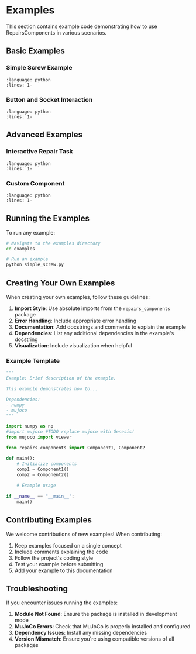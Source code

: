 # Examples

This section contains example code demonstrating how to use RepairsComponents in various scenarios.

## Basic Examples

### Simple Screw Example

```{include} ../../examples/simple_screw.py
:language: python
:lines: 1-
```

### Button and Socket Interaction

```{include} ../../examples/button_socket.py
:language: python
:lines: 1-
```

## Advanced Examples

### Interactive Repair Task

```{include} ../../examples/interactive_repair.py
:language: python
:lines: 1-
```

### Custom Component

```{include} ../../examples/custom_component.py
:language: python
:lines: 1-
```

## Running the Examples

To run any example:

```bash
# Navigate to the examples directory
cd examples

# Run an example
python simple_screw.py
```

## Creating Your Own Examples

When creating your own examples, follow these guidelines:

1. **Import Style**: Use absolute imports from the `repairs_components` package
2. **Error Handling**: Include appropriate error handling
3. **Documentation**: Add docstrings and comments to explain the example
4. **Dependencies**: List any additional dependencies in the example's docstring
5. **Visualization**: Include visualization when helpful

### Example Template

```python
"""
Example: Brief description of the example.

This example demonstrates how to...

Dependencies:
- numpy
- mujoco
"""

import numpy as np
#import mujoco #TODO replace mujoco with Genesis!
from mujoco import viewer

from repairs_components import Component1, Component2

def main():
    # Initialize components
    comp1 = Component1()
    comp2 = Component2()
    
    # Example usage
    
if __name__ == "__main__":
    main()
```

## Contributing Examples

We welcome contributions of new examples! When contributing:

1. Keep examples focused on a single concept
2. Include comments explaining the code
3. Follow the project's coding style
4. Test your example before submitting
5. Add your example to this documentation

## Troubleshooting

If you encounter issues running the examples:

1. **Module Not Found**: Ensure the package is installed in development mode
2. **MuJoCo Errors**: Check that MuJoCo is properly installed and configured
3. **Dependency Issues**: Install any missing dependencies
4. **Version Mismatch**: Ensure you're using compatible versions of all packages

